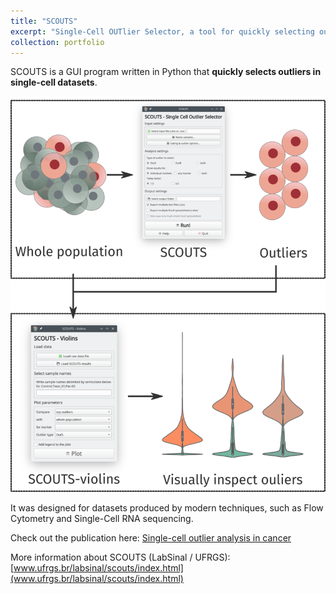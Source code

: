 ```yaml
---
title: "SCOUTS"
excerpt: "Single-Cell OUTlier Selector, a tool for quickly selecting outliers in single-cell datasets<br/><img src='/images/scouts.png'>"
collection: portfolio
---
```


SCOUTS is a GUI program written in Python that **quickly selects outliers in single-cell datasets**.

<img src='/images/scouts.png'>

It was designed for datasets produced by modern techniques, such as Flow Cytometry and Single-Cell RNA sequencing.

Check out the publication here: [Single-cell outlier analysis in cancer](/publication/scout-single-cell-outlier-analysis)

More information about SCOUTS (LabSinal / UFRGS): [www.ufrgs.br/labsinal/scouts/index.html](www.ufrgs.br/labsinal/scouts/index.html)
